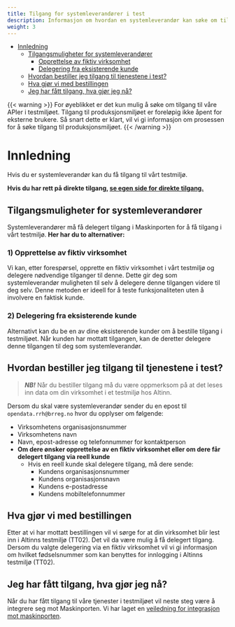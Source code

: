 ```yaml
---
title: Tilgang for systemleverandører i test
description: Informasjon om hvordan en systemleverandør kan søke om tilgang til test
weight: 3
---
```


<!-- TOC -->
* [Innledning](#innledning)
  * [Tilgangsmuligheter for systemleverandører](#tilgangsmuligheter-for-systemleverandører)
    * [Opprettelse av fiktiv virksomhet](#opprettelse-av-fiktiv-virksomhet)
    * [Delegering fra eksisterende kunde](#delegering-fra-eksisterende-kunde)
  * [Hvordan bestiller jeg tilgang til tjenestene i test?](#hvordan-bestiller-jeg-tilgang-til-tjenestene-i-test)
  * [Hva gjør vi med bestillingen](#hva-gjør-vi-med-bestillingen)
  * [Jeg har fått tilgang, hva gjør jeg nå?](#jeg-har-fått-tilgang-hva-gjør-jeg-nå)
<!-- TOC -->

{{< warning >}}
For øyeblikket er det kun mulig å søke om tilgang til våre APIer i testmiljøet. Tilgang til produksjonsmiljøet er foreløpig ikke åpent for eksterne brukere. Så snart dette er klart, vil vi gi informasjon om prosessen for å søke tilgang til produksjonsmiljøet.
{{< /warning >}}

# Innledning
Hvis du er systemleverandør kan du få tilgang til vårt testmiljø.

**Hvis du har rett på direkte tilgang, [se egen side for direkte tilgang.](../tilgang-i-test)**

## Tilgangsmuligheter for systemleverandører

Systemleverandører må få delegert tilgang i Maskinporten for å få tilgang i vårt testmiljø. **Her har du to alternativer:**

### 1) Opprettelse av fiktiv virksomhet
Vi kan, etter forespørsel, opprette en fiktiv virksomhet i vårt testmiljø og delegere nødvendige tilganger til denne. Dette gir deg som systemleverandør muligheten til selv å delegere denne tilgangen videre til deg selv. Denne metoden er ideell for å teste funksjonaliteten uten å involvere en faktisk kunde.

### 2) Delegering fra eksisterende kunde
Alternativt kan du be en av dine eksisterende kunder om å bestille tilgang i testmiljøet. Når kunden har mottatt tilgangen, kan de deretter delegere denne tilgangen til deg som systemleverandør.

## Hvordan bestiller jeg tilgang til tjenestene i test?
> **_NB!_** Når du bestiller tilgang må du være oppmerksom på at det leses inn data om din virksomhet i et testmiljø hos Altinn.

Dersom du skal være systemleverandør sender du en epost til `opendata.rrh@brreg.no` hvor du
opplyser om følgende:

* Virksomhetens organisasjonsnummer
* Virksomhetens navn
* Navn, epost-adresse og telefonnummer for kontaktperson
* **Om dere ønsker opprettelse av en fiktiv virksomhet eller om dere får delegert tilgang via reell kunde**
  * Hvis en reell kunde skal delegere tilgang, må dere sende:
    * Kundens organisasjonsnummer
    * Kundens organisasjonsnavn
    * Kundens e-postadresse
    * Kundens mobiltelefonnummer

## Hva gjør vi med bestillingen
Etter at vi har mottatt bestillingen vil vi sørge for at din virksomhet blir lest inn i Altinns testmiljø (TT02). Det vil da være mulig å få delegert tilgang.
Dersom du valgte delegering via en fiktiv virksomhet vil vi gi informasjon om hvilket fødselsnummer som kan benyttes for innlogging i Altinns testmiljø (TT02).

## Jeg har fått tilgang, hva gjør jeg nå?

Når du har fått tilgang til våre tjenester i testmiljøet vil neste steg
være å integrere seg mot Maskinporten. Vi har laget en [veiledning for
integrasjon mot maskinporten](../maskinporten).